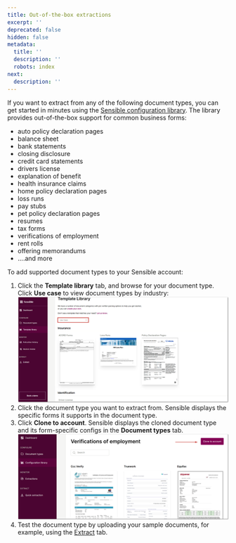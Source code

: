 ```yaml
---
title: Out-of-the-box extractions
excerpt: ''
deprecated: false
hidden: false
metadata:
  title: ''
  description: ''
  robots: index
next:
  description: ''
---
```

If you want to extract from any of the following document types, you can get started in minutes using the [Sensible configuration library](https://github.com/sensible-hq/sensible-configuration-library). The library provides out-of-the-box support for common business forms:

- auto policy declaration pages
- balance sheet
- bank statements
- closing disclosure
- credit card statements
- drivers license
- explanation of benefit
- health insurance claims
- home policy declaration pages
- loss runs
- pay stubs
- pet policy declaration pages
- resumes
- tax forms
- verifications of employment
- rent rolls
- offering memorandums
- ....and more

To add supported document types to your Sensible account:

1. Click the **Template library** tab, and browse for your document type. Click **Use case** to view document types by industry:
![Click to enlarge](https://raw.githubusercontent.com/sensible-hq/sensible-docs/main/readme-sync/assets/v0/images/final/ui_library_1.png)
2. Click the document type you want to extract from. Sensible displays the specific forms it supports in the document type.
3. Click **Clone to account**. Sensible displays the cloned document type and its form-specific configs in the **Document types** tab.
![Click to enlarge](https://raw.githubusercontent.com/sensible-hq/sensible-docs/main/readme-sync/assets/v0/images/final/ui_library_2.png)
4. Test the document type by uploading your sample documents, for example, using the [Extract](doc:quick-extraction) tab.